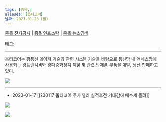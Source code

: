```yaml
---
tags: [종목,]
aliases: [옵티코어]
날짜: 2023-01-23 (월)
---
```

[종목 전자공시](https://finance.naver.com/item/dart.naver?code=380540) |  [종목 인포스탁](https://www.infostock.co.kr/site/3d/3d_show.asp?codename=380540) | [종목 뉴스검색](https://m.search.naver.com/search.naver?where=m_news&sm=mtb_jum&query=옵티코어)

태그: 

___

옵티코어는 광통신 레이저 기술과 관련 시스템 기술을 바탕으로 통신망 내 액세스망에 사용되는 광트랜시버와 광다중화장치 제품 및 관련 반제품 부품을 개발, 생산 판매하고 있다.

![](https://i.imgur.com/QyhAHfn.png)


___

- 2023-01-17 [[230117_옵티코어 주가 랠리 실적호전 기대감에 매수세 몰려]]

![](https://i.imgur.com/uQ5P78I.png)

![](https://i.imgur.com/qc0ExWX.png)
